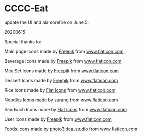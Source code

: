 # CCCC-Eat
update the UI and alamorefire on June 5.

20200615

Special thanks to:

Main page
Icons made by <a href="https://www.flaticon.com/authors/freepik" title="Freepik">Freepik</a> from <a href="https://www.flaticon.com/" title="Flaticon"> www.flaticon.com</a>

Beverage
Icons made by <a href="https://www.flaticon.com/authors/freepik" title="Freepik">Freepik</a> from <a href="https://www.flaticon.com/" title="Flaticon"> www.flaticon.com</a>

MealSet
Icons made by <a href="http://www.freepik.com/" title="Freepik">Freepik</a> from <a href="https://www.flaticon.com/" title="Flaticon"> www.flaticon.com</a>

Dessert
Icons made by <a href="https://www.flaticon.com/authors/freepik" title="Freepik">Freepik</a> from <a href="https://www.flaticon.com/" title="Flaticon"> www.flaticon.com</a>

Rice 
Icons made by <a href="https://www.flaticon.com/authors/flat-icons" title="Flat Icons">Flat Icons</a> from <a href="https://www.flaticon.com/" title="Flaticon"> www.flaticon.com</a>

Noodles 
Icons made by <a href="https://www.flaticon.com/authors/surang" title="surang">surang</a> from <a href="https://www.flaticon.com/" title="Flaticon"> www.flaticon.com</a>

Sandwich
Icons made by <a href="https://www.flaticon.com/authors/flat-icons" title="Flat Icons">Flat Icons</a> from <a href="https://www.flaticon.com/" title="Flaticon"> www.flaticon.com</a>

User 
Icons made by <a href="https://www.flaticon.com/authors/freepik" title="Freepik">Freepik</a> from <a href="https://www.flaticon.com/" title="Flaticon"> www.flaticon.com</a>

Foods 
Icons made by <a href="https://www.flaticon.com/authors/photo3idea-studio" title="photo3idea_studio">photo3idea_studio</a> from <a href="https://www.flaticon.com/" title="Flaticon">www.flaticon.com</a></div>
